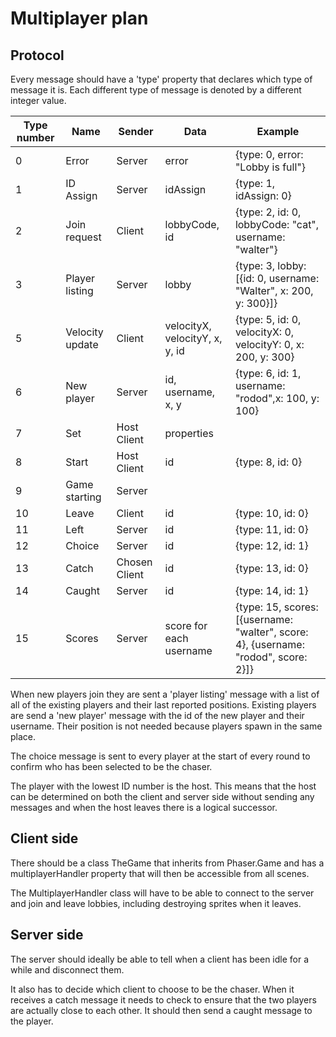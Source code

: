 # Multiplayer plan

## Protocol

Every message should have a 'type' property that declares
which type of message it is. Each different type of message
is denoted by a different integer value.

| Type number | Name | Sender | Data | Example |
| ----------- | ---- | ------ | ---- | ------- |
| 0 | Error | Server | error | {type: 0, error: "Lobby is full"} |
| 1 | ID Assign | Server | idAssign | {type: 1, idAssign: 0} |
| 2 | Join request | Client | lobbyCode, id | {type: 2, id: 0, lobbyCode: "cat", username: "walter"} |
| 3 | Player listing | Server | lobby | {type: 3, lobby: [{id: 0, username: "Walter", x: 200, y: 300}]}
| 5 | Velocity update | Client | velocityX, velocityY, x, y, id | {type: 5, id: 0, velocityX: 0, velocityY: 0, x: 200, y: 300} |
| 6 | New player | Server | id, username, x, y | {type: 6, id: 1, username: "rodod",x: 100, y: 100} |
| 7 | Set | Host Client | properties | |
| 8 | Start | Host Client | id | {type: 8, id: 0} |
| 9 | Game starting | Server | | |
| 10 | Leave | Client | id | {type: 10, id: 0} |
| 11 | Left | Server | id | {type: 11, id: 0} |
| 12 | Choice | Server | id | {type: 12, id: 1} |
| 13 | Catch | Chosen Client | id | {type: 13, id: 0} |
| 14 | Caught | Server | id | {type: 14, id: 1} |
| 15 | Scores | Server | score for each username | {type: 15, scores: [{username: "walter", score: 4}, {username: "rodod", score: 2}]}

When new players join they are sent a 'player listing' message with
a list of all of the existing players and their last reported
positions. Existing players are send a 'new player' message with
the id of the new player and their username. Their position is not
needed because players spawn in the same place.

The choice message is sent to every player at the start of every round
to confirm who has been selected to be the chaser.

The player with the lowest ID number is the host. This means that the
host can be determined on both the client and server side without sending
any messages and when the host leaves there is a logical successor.

## Client side

There should be a class TheGame that inherits from Phaser.Game and has
a multiplayerHandler property that will then be accessible from all
scenes.

The MultiplayerHandler class will have to be able to connect to the
server and join and leave lobbies, including destroying sprites when
it leaves.

## Server side

The server should ideally be able to tell when a client has been
idle for a while and disconnect them.

It also has to decide which client to choose to be the chaser. When it
receives a catch message it needs to check to ensure that the two
players are actually close to each other. It should then send a caught
message to the player.
